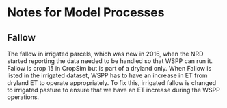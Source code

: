 # Notes for Model Processes

## Fallow
The fallow in irrigated parcels, which was new in 2016, when the NRD started reporting the data needed to be handled
so that WSPP can run it. Fallow is crop 15 in CropSim but is part of a dryland only. When Fallow is listed in the irrigated
dataset, WSPP has to have an increase in ET from dryland ET to operate appropriately. To fix this, irrigated fallow is 
changed to irrigated pasture to ensure that we have an ET increase during the WSPP operations.

